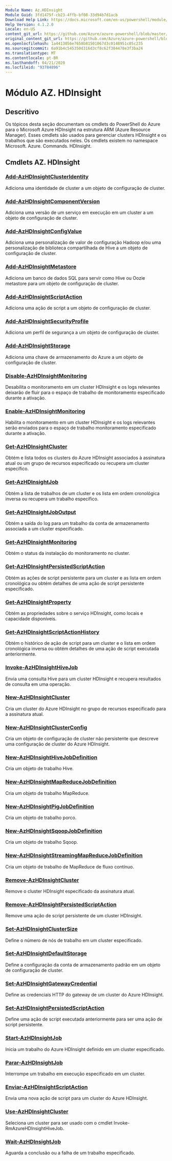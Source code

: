 ```yaml
---
Module Name: Az.HDInsight
Module Guid: 3fd1475f-cb23-4ffb-bf08-33d94b7d1acb
Download Help Link: https://docs.microsoft.com/en-us/powershell/module/az.hdinsight
Help Version: 4.1.2.0
Locale: en-US
content_git_url: https://github.com/Azure/azure-powershell/blob/master/src/HDInsight/HDInsight/help/Az.HDInsight.md
original_content_git_url: https://github.com/Azure/azure-powershell/blob/master/src/HDInsight/HDInsight/help/Az.HDInsight.md
ms.openlocfilehash: 1a4413056e7658b81501067d3c0148951c05c235
ms.sourcegitcommit: 6a91b4c545350d316d3cf8c62f384478e3f3ba24
ms.translationtype: MT
ms.contentlocale: pt-BR
ms.lasthandoff: 04/21/2020
ms.locfileid: "93784896"
---
```

# Módulo AZ. HDInsight
## Descritivo
Os tópicos desta seção documentam os cmdlets do PowerShell do Azure para o Microsoft Azure HDInsight na estrutura ARM (Azure Resource Manager). Esses cmdlets são usados para gerenciar clusters HDInsight e os trabalhos que são executados neles. Os cmdlets existem no namespace Microsoft. Azure. Commands. HDInsight.

## Cmdlets AZ. HDInsight
### [Add-AzHDInsightClusterIdentity](Add-AzHDInsightClusterIdentity.md)
Adiciona uma identidade de cluster a um objeto de configuração de cluster.

### [Add-AzHDInsightComponentVersion](Add-AzHDInsightComponentVersion.md)
Adiciona uma versão de um serviço em execução em um cluster a um objeto de configuração de cluster.

### [Add-AzHDInsightConfigValue](Add-AzHDInsightConfigValue.md)
Adiciona uma personalização de valor de configuração Hadoop e/ou uma personalização de biblioteca compartilhada de Hive a um objeto de configuração de cluster.

### [Add-AzHDInsightMetastore](Add-AzHDInsightMetastore.md)
Adiciona um banco de dados SQL para servir como Hive ou Oozie metastore para um objeto de configuração de cluster.

### [Add-AzHDInsightScriptAction](Add-AzHDInsightScriptAction.md)
Adiciona uma ação de script a um objeto de configuração de cluster.

### [Add-AzHDInsightSecurityProfile](Add-AzHDInsightSecurityProfile.md)
Adiciona um perfil de segurança a um objeto de configuração de cluster.

### [Add-AzHDInsightStorage](Add-AzHDInsightStorage.md)
Adiciona uma chave de armazenamento do Azure a um objeto de configuração de cluster.

### [Disable-AzHDInsightMonitoring](Disable-AzHDInsightMonitoring.md)
Desabilita o monitoramento em um cluster HDInsight e os logs relevantes deixarão de fluir para o espaço de trabalho de monitoramento especificado durante a ativação.

### [Enable-AzHDInsightMonitoring](Enable-AzHDInsightMonitoring.md)
Habilita o monitoramento em um cluster HDInsight e os logs relevantes serão enviados para o espaço de trabalho monitoramento especificado durante a ativação.

### [Get-AzHDInsightCluster](Get-AzHDInsightCluster.md)
Obtém e lista todos os clusters do Azure HDInsight associados à assinatura atual ou um grupo de recursos especificado ou recupera um cluster específico.

### [Get-AzHDInsightJob](Get-AzHDInsightJob.md)
Obtém a lista de trabalhos de um cluster e os lista em ordem cronológica inversa ou recupera um trabalho específico.

### [Get-AzHDInsightJobOutput](Get-AzHDInsightJobOutput.md)
Obtém a saída do log para um trabalho da conta de armazenamento associada a um cluster especificado.

### [Get-AzHDInsightMonitoring](Get-AzHDInsightMonitoring.md)
Obtém o status da instalação do monitoramento no cluster.

### [Get-AzHDInsightPersistedScriptAction](Get-AzHDInsightPersistedScriptAction.md)
Obtém as ações de script persistente para um cluster e as lista em ordem cronológica ou obtém detalhes de uma ação de script persistente especificado.

### [Get-AzHDInsightProperty](Get-AzHDInsightProperty.md)
Obtém as propriedades sobre o serviço HDInsight, como locais e capacidade disponíveis.

### [Get-AzHDInsightScriptActionHistory](Get-AzHDInsightScriptActionHistory.md)
Obtém o histórico de ação de script para um cluster e o lista em ordem cronológica inversa ou obtém detalhes de uma ação de script executada anteriormente.

### [Invoke-AzHDInsightHiveJob](Invoke-AzHDInsightHiveJob.md)
Envia uma consulta Hive para um cluster HDInsight e recupera resultados de consulta em uma operação.

### [New-AzHDInsightCluster](New-AzHDInsightCluster.md)
Cria um cluster do Azure HDInsight no grupo de recursos especificado para a assinatura atual.

### [New-AzHDInsightClusterConfig](New-AzHDInsightClusterConfig.md)
Cria um objeto de configuração de cluster não persistente que descreve uma configuração de cluster do Azure HDInsight.

### [New-AzHDInsightHiveJobDefinition](New-AzHDInsightHiveJobDefinition.md)
Cria um objeto de trabalho Hive.

### [New-AzHDInsightMapReduceJobDefinition](New-AzHDInsightMapReduceJobDefinition.md)
Cria um objeto de trabalho MapReduce.

### [New-AzHDInsightPigJobDefinition](New-AzHDInsightPigJobDefinition.md)
Cria um objeto de trabalho porco.

### [New-AzHDInsightSqoopJobDefinition](New-AzHDInsightSqoopJobDefinition.md)
Cria um objeto de trabalho Sqoop.

### [New-AzHDInsightStreamingMapReduceJobDefinition](New-AzHDInsightStreamingMapReduceJobDefinition.md)
Cria um objeto de trabalho de MapReduce de fluxo contínuo.

### [Remove-AzHDInsightCluster](Remove-AzHDInsightCluster.md)
Remove o cluster HDInsight especificado da assinatura atual.

### [Remove-AzHDInsightPersistedScriptAction](Remove-AzHDInsightPersistedScriptAction.md)
Remove uma ação de script persistente de um cluster HDInsight.

### [Set-AzHDInsightClusterSize](Set-AzHDInsightClusterSize.md)
Define o número de nós de trabalho em um cluster especificado.

### [Set-AzHDInsightDefaultStorage](Set-AzHDInsightDefaultStorage.md)
Define a configuração da conta de armazenamento padrão em um objeto de configuração de cluster.

### [Set-AzHDInsightGatewayCredential](Set-AzHDInsightGatewayCredential.md)
Define as credenciais HTTP do gateway de um cluster do Azure HDInsight.

### [Set-AzHDInsightPersistedScriptAction](Set-AzHDInsightPersistedScriptAction.md)
Define uma ação de script executada anteriormente para ser uma ação de script persistente.

### [Start-AzHDInsightJob](Start-AzHDInsightJob.md)
Inicia um trabalho do Azure HDInsight definido em um cluster especificado.

### [Parar-AzHDInsightJob](Stop-AzHDInsightJob.md)
Interrompe um trabalho em execução especificado em um cluster.

### [Enviar-AzHDInsightScriptAction](Submit-AzHDInsightScriptAction.md)
Envia uma nova ação de script para um cluster do Azure HDInsight.

### [Use-AzHDInsightCluster](Use-AzHDInsightCluster.md)
Seleciona um cluster para ser usado com o cmdlet Invoke-RmAzureHDInsightHiveJob.

### [Wait-AzHDInsightJob](Wait-AzHDInsightJob.md)
Aguarda a conclusão ou a falha de um trabalho especificado.

